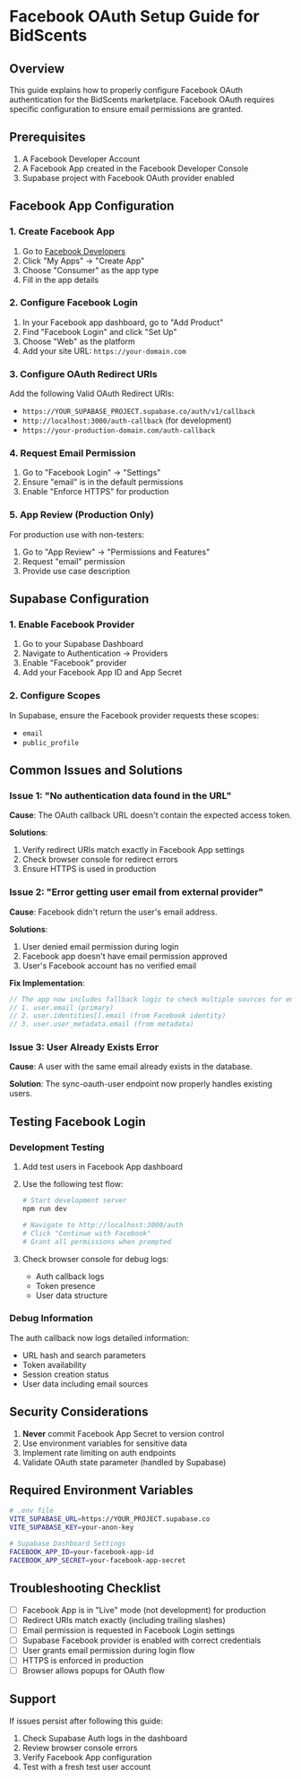# Facebook OAuth Setup Guide for BidScents

## Overview

This guide explains how to properly configure Facebook OAuth authentication for the BidScents marketplace. Facebook OAuth requires specific configuration to ensure email permissions are granted.

## Prerequisites

1. A Facebook Developer Account
2. A Facebook App created in the Facebook Developer Console
3. Supabase project with Facebook OAuth provider enabled

## Facebook App Configuration

### 1. Create Facebook App

1. Go to [Facebook Developers](https://developers.facebook.com/)
2. Click "My Apps" → "Create App"
3. Choose "Consumer" as the app type
4. Fill in the app details

### 2. Configure Facebook Login

1. In your Facebook app dashboard, go to "Add Product"
2. Find "Facebook Login" and click "Set Up"
3. Choose "Web" as the platform
4. Add your site URL: `https://your-domain.com`

### 3. Configure OAuth Redirect URIs

Add the following Valid OAuth Redirect URIs:
- `https://YOUR_SUPABASE_PROJECT.supabase.co/auth/v1/callback`
- `http://localhost:3000/auth-callback` (for development)
- `https://your-production-domain.com/auth-callback`

### 4. Request Email Permission

1. Go to "Facebook Login" → "Settings"
2. Ensure "email" is in the default permissions
3. Enable "Enforce HTTPS" for production

### 5. App Review (Production Only)

For production use with non-testers:
1. Go to "App Review" → "Permissions and Features"
2. Request "email" permission
3. Provide use case description

## Supabase Configuration

### 1. Enable Facebook Provider

1. Go to your Supabase Dashboard
2. Navigate to Authentication → Providers
3. Enable "Facebook" provider
4. Add your Facebook App ID and App Secret

### 2. Configure Scopes

In Supabase, ensure the Facebook provider requests these scopes:
- `email`
- `public_profile`

## Common Issues and Solutions

### Issue 1: "No authentication data found in the URL"

**Cause**: The OAuth callback URL doesn't contain the expected access token.

**Solutions**:
1. Verify redirect URIs match exactly in Facebook App settings
2. Check browser console for redirect errors
3. Ensure HTTPS is used in production

### Issue 2: "Error getting user email from external provider"

**Cause**: Facebook didn't return the user's email address.

**Solutions**:
1. User denied email permission during login
2. Facebook app doesn't have email permission approved
3. User's Facebook account has no verified email

**Fix Implementation**:
```javascript
// The app now includes fallback logic to check multiple sources for email:
// 1. user.email (primary)
// 2. user.identities[].email (from Facebook identity)
// 3. user.user_metadata.email (from metadata)
```

### Issue 3: User Already Exists Error

**Cause**: A user with the same email already exists in the database.

**Solution**: The sync-oauth-user endpoint now properly handles existing users.

## Testing Facebook Login

### Development Testing

1. Add test users in Facebook App dashboard
2. Use the following test flow:
   ```bash
   # Start development server
   npm run dev
   
   # Navigate to http://localhost:3000/auth
   # Click "Continue with Facebook"
   # Grant all permissions when prompted
   ```

3. Check browser console for debug logs:
   - Auth callback logs
   - Token presence
   - User data structure

### Debug Information

The auth callback now logs detailed information:
- URL hash and search parameters
- Token availability
- Session creation status
- User data including email sources

## Security Considerations

1. **Never** commit Facebook App Secret to version control
2. Use environment variables for sensitive data
3. Implement rate limiting on auth endpoints
4. Validate OAuth state parameter (handled by Supabase)

## Required Environment Variables

```bash
# .env file
VITE_SUPABASE_URL=https://YOUR_PROJECT.supabase.co
VITE_SUPABASE_KEY=your-anon-key

# Supabase Dashboard Settings
FACEBOOK_APP_ID=your-facebook-app-id
FACEBOOK_APP_SECRET=your-facebook-app-secret
```

## Troubleshooting Checklist

- [ ] Facebook App is in "Live" mode (not development) for production
- [ ] Redirect URIs match exactly (including trailing slashes)
- [ ] Email permission is requested in Facebook Login settings
- [ ] Supabase Facebook provider is enabled with correct credentials
- [ ] User grants email permission during login flow
- [ ] HTTPS is enforced in production
- [ ] Browser allows popups for OAuth flow

## Support

If issues persist after following this guide:
1. Check Supabase Auth logs in the dashboard
2. Review browser console errors
3. Verify Facebook App configuration
4. Test with a fresh test user account